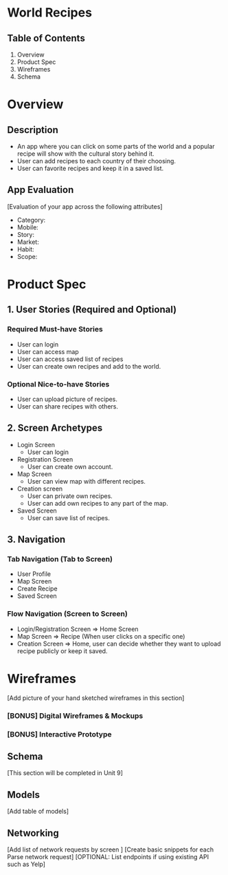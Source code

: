 # World Recipes
## Table of Contents
 1. Overview
 2. Product Spec
 3. Wireframes
 4. Schema

# Overview
## Description
- An app where you can click on some parts of the world and a popular recipe will show with the cultural story behind it.
- User can add recipes to each country of their choosing.
- User can favorite recipes and keep it in a saved list.

## App Evaluation
[Evaluation of your app across the following attributes]

 - Category:
 - Mobile:
 - Story:
 - Market:
 - Habit:
 - Scope:

# Product Spec
## 1. User Stories (Required and Optional)
### Required Must-have Stories
 - User can login
 - User can access map
 - User can access saved list of recipes
 - User can create own recipes and add to the world.

### Optional Nice-to-have Stories

 - User can upload picture of recipes.
 - User can share recipes with others.

## 2. Screen Archetypes
 - Login Screen
     - User can login
 - Registration Screen
     - User can create own account.
 - Map Screen
     - User can view map with different recipes.
 - Creation screen
     - User can private own recipes.
     - User can add own recipes to any part of the map.
 - Saved Screen
     - User can save list of recipes.

## 3. Navigation
### Tab Navigation (Tab to Screen)

- User Profile
- Map Screen
- Create Recipe
- Saved Screen

### Flow Navigation (Screen to Screen)
 - Login/Registration Screen
 => Home Screen
 - Map Screen
 => Recipe (When user clicks on a specific one)
 - Creation Screen
 => Home, user can decide whether they want to upload recipe publicly or keep it saved. 



# Wireframes
[Add picture of your hand sketched wireframes in this section] 

### [BONUS] Digital Wireframes & Mockups
### [BONUS] Interactive Prototype
## Schema
[This section will be completed in Unit 9]

## Models
[Add table of models]

## Networking
[Add list of network requests by screen ]
[Create basic snippets for each Parse network request]
[OPTIONAL: List endpoints if using existing API such as Yelp]
